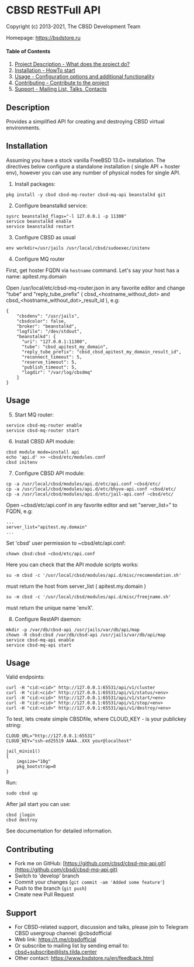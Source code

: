 # CBSD RESTFull API

Copyright (c) 2013-2021, The CBSD Development Team

Homepage: https://bsdstore.ru

#### Table of Contents

1. [Project Description - What does the project do?](#description)
2. [Installation - HowTo start](#installation)
3. [Usage - Configuration options and additional functionality](#usage)
4. [Contributing - Contribute to the project](#contributing)
5. [Support - Mailing List, Talks, Contacts](#support)


## Description

Provides a simplified API for creating and destroying CBSD virtual environments.

## Installation

Assuming you have a stock vanilla FreeBSD 13.0+ installation.
The directives below configure a standalone installation ( single API + hoster env),
however you can use any number of physical nodes for single API.

1) Install packages:
```
pkg install -y cbsd cbsd-mq-router cbsd-mq-api beanstalkd git
```

2) Configure beanstalkd service:
```
sysrc beanstalkd_flags="-l 127.0.0.1 -p 11300"
service beanstalkd enable
service beanstalkd restart
```

3) Configure CBSD as usual
```
env workdir=/usr/jails /usr/local/cbsd/sudoexec/initenv
```

4) Configure MQ router

First, get hoster FQDN via `hostname` command.
Let's say your host has a name: apitest.my.domain

Open /usr/local/etc/cbsd-mq-router.json in any favorite editor and change
"tube" and "reply_tube_prefix" ( cbsd_<hostname_without_dot> and cbsd_<hostname_without_dot>_result_id ), e.g:


```
{
    "cbsdenv": "/usr/jails",
    "cbsdcolor": false,
    "broker": "beanstalkd",
    "logfile": "/dev/stdout",
    "beanstalkd": {
      "uri": "127.0.0.1:11300",
      "tube": "cbsd_apitest_my_domain",
      "reply_tube_prefix": "cbsd_cbsd_apitest_my_domain_result_id",
      "reconnect_timeout": 5,
      "reserve_timeout": 5,
      "publish_timeout": 5,
      "logdir": "/var/log/cbsdmq"
    }
}
```

## Usage

5) Start MQ router:
```
service cbsd-mq-router enable
service cbsd-mq-router start
```

6) Install CBSD API module:
```
cbsd module mode=install api
echo 'api.d' >> ~cbsd/etc/modules.conf
cbsd initenv
```

7) Configure CBSD API module:
```
cp -a /usr/local/cbsd/modules/api.d/etc/api.conf ~cbsd/etc/
cp -a /usr/local/cbsd/modules/api.d/etc/bhyve-api.conf ~cbsd/etc/
cp -a /usr/local/cbsd/modules/api.d/etc/jail-api.conf ~cbsd/etc/
```

Open ~cbsd/etc/api.conf in any favorite editor and set "server_list=" to FQDN, e.g:
```
...
server_list="apitest.my.domain"
...
```

Set 'cbsd' user permission to ~cbsd/etc/api.conf:
```
chown cbsd:cbsd ~cbsd/etc/api.conf
```

Here you can check that the API module scripts works:
```
su -m cbsd -c '/usr/local/cbsd/modules/api.d/misc/recomendation.sh'
```
must return the host from server_list ( apitest.my.domain )

```
su -m cbsd -c '/usr/local/cbsd/modules/api.d/misc/freejname.sh'
```
must return the unique name 'envX'.

8) Configure RestAPI daemon:
```
mkdir -p /var/db/cbsd-api /usr/jails/var/db/api/map
chown -R cbsd:cbsd /var/db/cbsd-api /usr/jails/var/db/api/map
service cbsd-mq-api enable
service cbsd-mq-api start
```

## Usage

Valid endpoints:

```
curl -H "cid:<cid>" http://127.0.0.1:65531/api/v1/cluster
curl -H "cid:<cid>" http://127.0.0.1:65531/api/v1/status/<env>
curl -H "cid:<cid>" http://127.0.0.1:65531/api/v1/start/<env>
curl -H "cid:<cid>" http://127.0.0.1:65531/api/v1/stop/<env>
curl -H "cid:<cid>" http://127.0.0.1:65531/api/v1/destroy/<env>
```

To test, lets create simple CBSDfile, where CLOUD_KEY - is your publickey string:
```
CLOUD_URL="http://127.0.0.1:65531"
CLOUD_KEY="ssh-ed25519 AAAA..XXX your@localhost"

jail_minio1()
{
	imgsize="10g"
	pkg_bootstrap=0
}
```

Run:
```
sudo cbsd up
```

After jail start you can use:
```
cbsd jlogin
cbsd destroy
```

See documentation for detailed information.

## Contributing

* Fork me on GitHub: [https://github.com/cbsd/cbsd-mq-api.git](https://github.com/cbsd/cbsd-mq-api.git)
* Switch to 'develop' branch
* Commit your changes (`git commit -am 'Added some feature'`)
* Push to the branch (`git push`)
* Create new Pull Request

## Support

* For CBSD-related support, discussion and talks, please join to Telegram CBSD usergroup channel: @cbsdofficial
* Web link: https://t.me/cbsdofficial
* Or subscribe to mailing list by sending email to: cbsd+subscribe@lists.tilda.center
* Other contact: https://www.bsdstore.ru/en/feedback.html

